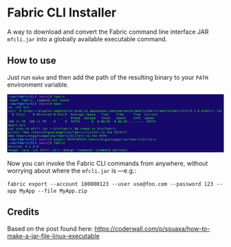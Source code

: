# Fabric CLI Installer

A way to download and convert the Fabric command line interface JAR `mfcli.jar` into a globally available executable command.

## How to use

Just run `make` and then add the path of the resulting binary to your `PATH` environment variable.

<img src="./pics/installation.png">

Now you can invoke the Fabric CLI commands from anywhere, without worrying about where the `mfcli.jar` is —e.g.:

```
fabric export --account 100000123 --user use@foo.com --password 123 --app MyApp --file MyApp.zip
```


## Credits

Based on the post found here: https://coderwall.com/p/ssuaxa/how-to-make-a-jar-file-linux-executable
